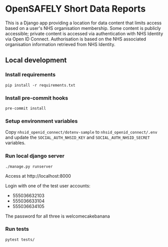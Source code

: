 # OpenSAFELY Short Data Reports

This is a Django app providing a location for data content that limits
access based on a user's NHS organisation membership.  Some content is
publicly accessible; private content is accessed via authentication with
NHS Identity via Open ID Connect.  Authorisation is based on the NHS
associated organisation information retrieved from NHS Identity.

## Local development

### Install requirements
```
pip install -r requirements.txt
```

### Install pre-commit hooks
```
pre-commit install
```

### Setup environment variables
Copy `nhsid_openid_connect/dotenv-sample` to `nhsid_openid_connect/.env`
and update the `SOCIAL_AUTH_NHSID_KEY` and `SOCIAL_AUTH_NHSID_SECRET`
variables.

### Run local django server
```
./manage.py runserver
```
Access at http://localhost:8000

Login with one of the test user accounts:
- 555036632103
- 555036633104
- 555036634105

The password for all three is welcomecakebanana

### Run tests
```
pytest tests/
```
